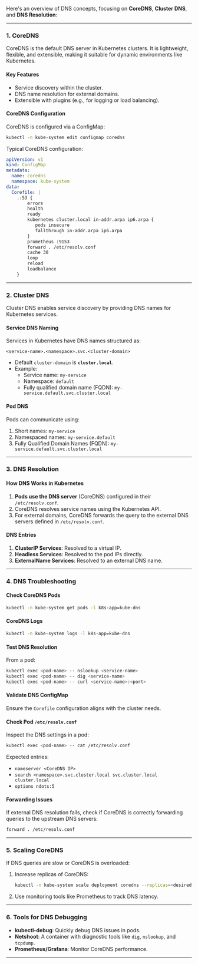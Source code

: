 
  
Here's an overview of DNS concepts, focusing on **CoreDNS**, **Cluster DNS**, and **DNS Resolution**:

---

### **1. CoreDNS**
CoreDNS is the default DNS server in Kubernetes clusters. It is lightweight, flexible, and extensible, making it suitable for dynamic environments like Kubernetes.

#### **Key Features**
- Service discovery within the cluster.
- DNS name resolution for external domains.
- Extensible with plugins (e.g., for logging or load balancing).

#### **CoreDNS Configuration**
CoreDNS is configured via a ConfigMap:
```bash
kubectl -n kube-system edit configmap coredns
```
Typical CoreDNS configuration:
```yaml
apiVersion: v1
kind: ConfigMap
metadata:
  name: coredns
  namespace: kube-system
data:
  Corefile: |
    .:53 {
        errors
        health
        ready
        kubernetes cluster.local in-addr.arpa ip6.arpa {
           pods insecure
           fallthrough in-addr.arpa ip6.arpa
        }
        prometheus :9153
        forward . /etc/resolv.conf
        cache 30
        loop
        reload
        loadbalance
    }
```

---

### **2. Cluster DNS**
Cluster DNS enables service discovery by providing DNS names for Kubernetes services.

#### **Service DNS Naming**
Services in Kubernetes have DNS names structured as:
```
<service-name>.<namespace>.svc.<cluster-domain>
```
- Default `cluster-domain` is **`cluster.local`**.
- Example:
  - Service name: `my-service`
  - Namespace: `default`
  - Fully qualified domain name (FQDN): `my-service.default.svc.cluster.local`

#### **Pod DNS**
Pods can communicate using:
1. Short names: `my-service`
2. Namespaced names: `my-service.default`
3. Fully Qualified Domain Names (FQDN): `my-service.default.svc.cluster.local`

---

### **3. DNS Resolution**
#### **How DNS Works in Kubernetes**
1. **Pods use the DNS server** (CoreDNS) configured in their `/etc/resolv.conf`.
2. CoreDNS resolves service names using the Kubernetes API.
3. For external domains, CoreDNS forwards the query to the external DNS servers defined in `/etc/resolv.conf`.

#### **DNS Entries**
1. **ClusterIP Services**: Resolved to a virtual IP.
2. **Headless Services**: Resolved to the pod IPs directly.
3. **ExternalName Services**: Resolved to an external DNS name.

---

### **4. DNS Troubleshooting**
#### **Check CoreDNS Pods**
```bash
kubectl -n kube-system get pods -l k8s-app=kube-dns
```

#### **CoreDNS Logs**
```bash
kubectl -n kube-system logs -l k8s-app=kube-dns
```

#### **Test DNS Resolution**
From a pod:
```bash
kubectl exec <pod-name> -- nslookup <service-name>
kubectl exec <pod-name> -- dig <service-name>
kubectl exec <pod-name> -- curl <service-name>:<port>
```

#### **Validate DNS ConfigMap**
Ensure the `Corefile` configuration aligns with the cluster needs.

#### **Check Pod `/etc/resolv.conf`**
Inspect the DNS settings in a pod:
```bash
kubectl exec <pod-name> -- cat /etc/resolv.conf
```
Expected entries:
- `nameserver <CoreDNS IP>`
- `search <namespace>.svc.cluster.local svc.cluster.local cluster.local`
- `options ndots:5`

#### **Forwarding Issues**
If external DNS resolution fails, check if CoreDNS is correctly forwarding queries to the upstream DNS servers:
```bash
forward . /etc/resolv.conf
```

---

### **5. Scaling CoreDNS**
If DNS queries are slow or CoreDNS is overloaded:
1. Increase replicas of CoreDNS:
   ```bash
   kubectl -n kube-system scale deployment coredns --replicas=<desired-count>
   ```
2. Use monitoring tools like Prometheus to track DNS latency.

---

### **6. Tools for DNS Debugging**
- **kubectl-debug**: Quickly debug DNS issues in pods.
- **Netshoot**: A container with diagnostic tools like `dig`, `nslookup`, and `tcpdump`.
- **Prometheus/Grafana**: Monitor CoreDNS performance.

---
